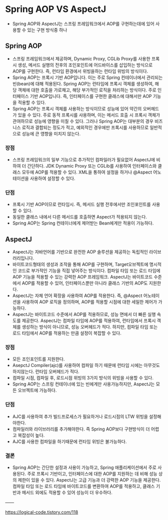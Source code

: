 # Spring AOP VS AspectJ
- Spring AOP와 AspectJ는 스프링 프레임워크에서 AOP를 구현하는데에 있어 사용할 수 있는 구현 방식중 하나
## Spring AOP
- 스프링 프레임워크에서 제공하며, Dynamic Proxy, CGLib Proxy를 사용한 프록시 생성, 메서드 실행의 전후의 조인포인트에 어드바이스를 삽입하는 방식으로 AOP를 구현한다. 즉, 런타임 환경에서 위빙을하는 런타임 위빙의 방식이다.
- Spring AOP는 프록시 기반 AOP입니다. 이는 주로 Spring 컨테이너에서 관리되는 빈(bean)에 대해 적용된다. Spring AOP는 런타임에 프록시 객체를 생성하여, 해당 객체에 대한 호출을 가로채고, 해당 부가적인 로직을 처리하는 방식이다. 주로 인터페이스 기반 AOP입니다. 즉, 인터페이스를 구현한 클래스에 대해서만 AOP 기능을 적용할 수 있다.
- Spring AOP는 프록시 객체를 사용하는 방식이므로 성능에 있어 약간의 오버헤드가 있을 수 있다. 주로 동적 프록시를 사용하며, 이는 메서드 호출 시 프록시 객체가 관여하므로 성능에 영향을 미칠 수 있다. 그러나 Spring AOP는 대부분의 경우 비즈니스 로직과 결합되는 정도가 적고, 예외적인 경우에만 프록시를 사용하므로 일반적으로 성능에 큰 영향을 미치지 않는다.

### 장점
- 스프링 프레임워크의 일부 기능으로 추가적인 컴파일러가 필요없어 AspectJ에 비하여 더 간단하다. JDK Dynamic Proxy 또는 CGLib를 사용하여 인터페이스와 클래스 모두에 AOP를 적용할 수 있다. XML을 통하여 설정을 하거나 @Aspect 어노테이션을 사용하여 설정할 수 있다.

### 단점
- 프록시 기반 AOP이므로 런타임시. 즉, 메서드 실행 전후에서만 조인포인트를 사용할 수 있다.
- 동일한 클래스 내에서 다른 메서드를 호출하면 Aspect가 적용되지 않는다.
- Spring AOP는 Spring 컨테이너에게 제어받는 Bean에게만 적용이 가능하다.
 
## AspectJ
- AspectJ는 자바언어를 기반으로 완전한 AOP 솔루션을 제공하는 독립적인 라이브러리입니다.
- 바이트코드형태의 생성과 조작을 통해 AOP를 구현하며, Target오브젝트에 명시적인 코드로 부가적인 기능을 직접 넣어주는 방식이다. 컴파일 타임 또는 로드 타임에 AOP 기능을 적용할 수 있는 강력한 AOP 프레임워크. AspectJ는 바이트코드 수준에서 AOP를 적용할 수 있어, 인터페이스뿐만 아니라 클래스 기반의 AOP도 지원한다.
- AspectJ는 자체 언어 확장을 사용하여 AOP를 적용한다. 즉, @Aspect 어노테이션을 사용하여 AOP 로직을 정의하며, AOP를 적용할 시점에 대한 세밀한 제어가 가능하다.
- AspectJ는 바이트코드 수준에서 AOP를 적용하므로, 성능 면에서 더 빠른 실행 속도를 제공한다. AspectJ는 컴파일 타임에 AOP를 적용하여, 런타임에서 프록시 객체를 생성하는 방식이 아니므로, 성능 오버헤드가 적다. 하지만, 컴파일 타임 또는 로드 타임에서 AOP를 적용하는 만큼 설정이 복잡할 수 있다.

### 장점
- 모든 조인포인트를 지원한다.
- AsepctJ Compiler(ajc)를 사용하여 컴파일 하기 때문에 런타임 시에는 아무것도 하지않는다. 런타임 오버헤드가 적다.
- 컴파일 시점, 컴파일 후, 로드시점 위빙의 3가지 방식의 위빙을 사용할 수 있다.
- Spring AOP는 스프링 컨테이너에 있는 빈에게만 사용가능하지만, AspectJ는 모든 오브젝트에 가능하다.

### 단점
- AJC를 사용하여 추가 빌드프로세스가 필요하거나 로드시점의 LTW 위빙을 설정해야한다.
- 컴파일러와 라이브러리를 추가해야한다. 즉 Spring AOP보다 구현방식이 더 어렵고 복잡성이 높다.
- AJC를 사용한 컴파일을 하기때문에 런타임 위빙은 불가능하다.


### 결론
- Spring AOP는 간단한 설정과 사용이 가능하고, Spring 애플리케이션에서 주로 사용된다. 주로 프록시 기반이고, 인터페이스에 대한 AOP를 지원하는 데 비해 성능 상의 제한이 있을 수 있다. AspectJ는 고급 기능과 더 강력한 AOP 기능을 제공한다. 컴파일 타임 또는 로드 타임에 바이트코드를 변환하여 AOP를 적용하고, 클래스 기반과 메서드 외에도 적용할 수 있어 성능이 더 우수하다.


—— 

https://logical-code.tistory.com/118